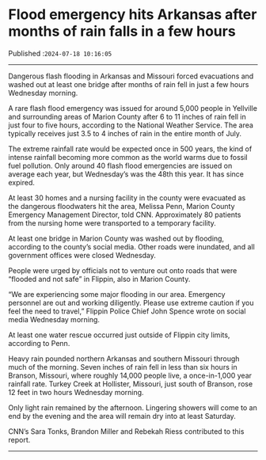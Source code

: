 # Flood emergency hits Arkansas after months of rain falls in a few hours

Published :`2024-07-18 10:16:05`

---

Dangerous flash flooding in Arkansas and Missouri forced evacuations and washed out at least one bridge after months of rain fell in just a few hours Wednesday morning.

A rare flash flood emergency was issued for around 5,000 people in Yellville and surrounding areas of Marion County after 6 to 11 inches of rain fell in just four to five hours, according to the National Weather Service. The area typically receives just 3.5 to 4 inches of rain in the entire month of July.

The extreme rainfall rate would be expected once in 500 years, the kind of intense rainfall becoming more common as the world warms due to fossil fuel pollution. Only around 40 flash flood emergencies are issued on average each year, but Wednesday’s was the 48th this year. It has since expired.

At least 30 homes and a nursing facility in the county were evacuated as the dangerous floodwaters hit the area, Melissa Penn, Marion County Emergency Management Director, told CNN. Approximately 80 patients from the nursing home were transported to a temporary facility.

At least one bridge in Marion County was washed out by flooding, according to the county’s social media. Other roads were inundated, and all government offices were closed Wednesday.

People were urged by officials not to venture out onto roads that were “flooded and not safe” in Flippin, also in Marion County.

“We are experiencing some major flooding in our area. Emergency personnel are out and working diligently. Please use extreme caution if you feel the need to travel,” Flippin Police Chief John Spence wrote on social media Wednesday morning.

At least one water rescue occurred just outside of Flippin city limits, according to Penn.

Heavy rain pounded northern Arkansas and southern Missouri through much of the morning. Seven inches of rain fell in less than six hours in Branson, Missouri, where roughly 14,000 people live, a once-in-1,000 year rainfall rate. Turkey Creek at Hollister, Missouri, just south of Branson, rose 12 feet in two hours Wednesday morning.

Only light rain remained by the afternoon. Lingering showers will come to an end by the evening and the area will remain dry into at least Saturday.

CNN’s Sara Tonks, Brandon Miller and Rebekah Riess contributed to this report.

---

